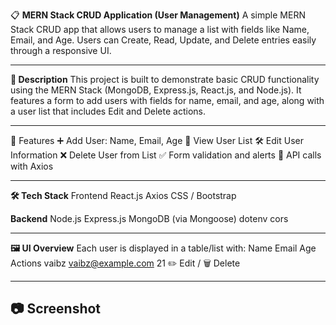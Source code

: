 📋 **MERN Stack CRUD Application (User Management)**
A simple MERN Stack CRUD app that allows users to manage a list with fields like Name, Email, and Age. Users can Create, Read, Update, and Delete entries easily through a responsive UI.

---
**🧾 Description**
This project is built to demonstrate basic CRUD functionality using the MERN Stack (MongoDB, Express.js, React.js, and Node.js). It features a form to add users with fields for name, email, and age, along with a user list that includes Edit and Delete actions.

---
🚀 Features
➕ Add User: Name, Email, Age
📄 View User List
🛠️ Edit User Information
❌ Delete User from List
✅ Form validation and alerts
🔗 API calls with Axios

---
**🛠️ Tech Stack**
Frontend
React.js
Axios
CSS / Bootstrap

**Backend**
Node.js
Express.js
MongoDB (via Mongoose)
dotenv
cors

---
**🖼️ UI Overview**
Each user is displayed in a table/list with:
Name	Email	Age	Actions
vaibz	vaibz@example.com	21	✏️ Edit / 🗑️ Delete

---
## 📷 Screenshot




